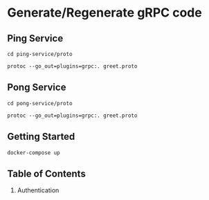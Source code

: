 # Generate/Regenerate gRPC code

## Ping Service

```
cd ping-service/proto

protoc --go_out=plugins=grpc:. greet.proto
```

## Pong Service

```
cd pong-service/proto

protoc --go_out=plugins=grpc:. greet.proto
```

## Getting Started

```
docker-compose up
```

## Table of Contents

1. Authentication
